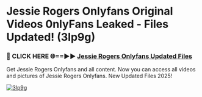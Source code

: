 # Jessie Rogers Onlyfans Original Videos 0nlyFans Leaked - Files Updated! (3lp9g)

<h3>🔴 CLICK HERE 🌐==►► <a href="https://tinyurl.com/4seja8ks" rel="nofollow">Jessie Rogers Onlyfans Updated Files</a></h3>

Get Jessie Rogers Onlyfans and all content. Now you can access all videos and pictures of Jessie Rogers Onlyfans. New Updated Files 2025!

[![3lp9g](https://i.imgur.com/EWjZXRe.gif)](https://tinyurl.com/4seja8ks)
